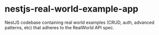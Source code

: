 # nestjs-real-world-example-app
NestJS codebase containing real world examples (CRUD, auth, advanced patterns, etc) that adheres to the RealWorld API spec.

